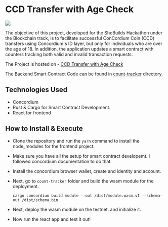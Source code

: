 # CCD Transfer with Age Check

![](https://ccd.tiluckdave.in/project.png)

The objective of this project, developed for the SheBuilds Hackathon under the Blockchain track, is to facilitate successful ConCordium Coin (CCD) transfers using Concordium's ID layer, but only for individuals who are over the age of 18. In addition, the application updates a smart contract with counters tracking both valid and invalid transaction requests.

The Project is hosted on - [CCD Transfer with Age Check](htpps://ccd.tiluckdave.in/)

The Backend Smart Contract Code can be found in [count-tracker](https://github.com/tiluckdave/ccd-shebuilds-hack/tree/main/count-tracker) directory.

## Technologies Used

- Concordium
- Rust & Cargo for Smart Contract Development.
- React for frontend

## How to Install & Execute

- Clone the repository and run the `yarn` command to install the node_modules for the frontend project.
- Make sure you have all the setup for smart contract developemt. I followed concordium documentation to do that.
- Install the concordium browser wallet, create and identity and account.
- Next, go to `count-tracker` folder and build the wasm module for the deployment.

  ```
  cargo concordium build module --out /dist/module.wasm.v1 --schema-out /dist/schema.bin
  ```

- Next, deploy the wasm module on the testnet. and initialize it.
- Now run the react app and test it out!

